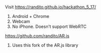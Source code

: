 
Visit https://randito.github.io/hackathon_5_17/
1.  Android + Chrome
2.  Webcam
3.  No iPhone.  Doesn't support WebRTC

https://github.com/randito/AR.js
1.  Uses this fork of the AR.js library

